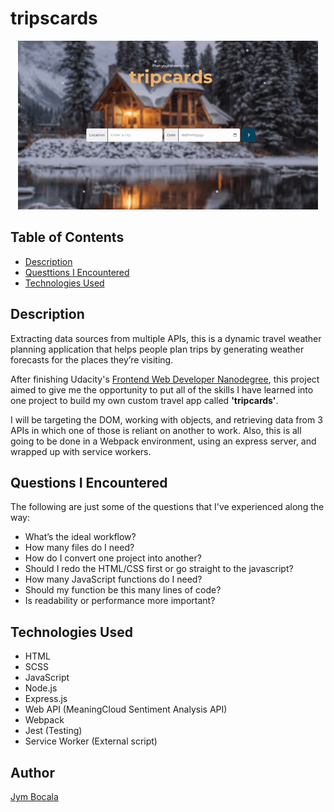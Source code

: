# tripscards
<div align="center">
  <img src="src/assets/tripcards.gif">
</div>

<!-- ![Tripcards App!](src/assets/tripcards.gif "Tripcards App") -->

## Table of Contents

* [Description](#description)
* [Questtions I Encountered](#questions-i-encountered)
* [Technologies Used](#technologies-used)

## Description

Extracting data sources from multiple APIs, this is a dynamic travel weather planning application that helps people plan trips by generating weather forecasts for the places they’re visiting.

After finishing Udacity's [Frontend Web Developer Nanodegree](https://graduation.udacity.com/api/graduation/certificate/PDFJSY3R/download), this project aimed to give me the opportunity to put all of the skills I have learned into one project to build my own custom travel app called **'tripcards'**. 

I will be targeting the DOM, working with objects, and retrieving data from 3 APIs in which one of those is reliant on another to work. Also, this is all going to be done in a Webpack environment, using an express server, and wrapped up with service workers.

## Questions I Encountered

The following are just some of the questions that I've experienced along the way:

- What’s the ideal workflow?
- How many files do I need?
- How do I convert one project into another?
- Should I redo the HTML/CSS first or go straight to the javascript?
- How many JavaScript functions do I need?
- Should my function be this many lines of code?
- Is readability or performance more important?


## Technologies Used
- HTML
- SCSS
- JavaScript
- Node.js
- Express.js
- Web API (MeaningCloud Sentiment Analysis API)
- Webpack
- Jest (Testing)
- Service Worker (External script)


## Author
[Jym Bocala](https://github.com/jymbocala)